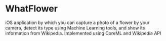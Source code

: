 # WhatFlower
iOS application by which you can capture a photo of a flower by your camera, detect its type using Machine Learning tools, and show its information from Wikipedia. Implemented using CoreML and Wikipedia API
